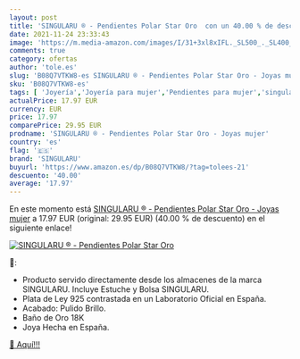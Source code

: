 ```yaml
---
layout: post
title: 'SINGULARU ® - Pendientes Polar Star Oro  con un 40.00 % de descuento'
date: 2021-11-24 23:33:43
image: 'https://m.media-amazon.com/images/I/31+3xl8xIFL._SL500_._SL400_.jpg'
comments: true
category: ofertas
author: 'tole.es'
slug: 'B08Q7VTKW8-es SINGULARU ® - Pendientes Polar Star Oro - Joyas mujer'
sku: 'B08Q7VTKW8-es'
tags: [ 'Joyería','Joyería para mujer','Pendientes para mujer','singularu', ]
actualPrice: 17.97 EUR
currency: EUR
price: 17.97
comparePrice: 29.95 EUR
prodname: 'SINGULARU ® - Pendientes Polar Star Oro - Joyas mujer'
country: 'es'
flag: '🇪🇸'
brand: 'SINGULARU'
buyurl: 'https://www.amazon.es/dp/B08Q7VTKW8/?tag=tolees-21'
descuento: '40.00'
average: '17.97'
---
```


En este momento está [SINGULARU ® - Pendientes Polar Star Oro - Joyas mujer](https://www.amazon.es/dp/B08Q7VTKW8/?tag=tolees-21) a 17.97 EUR (original: 29.95 EUR) (40.00 %  de descuento) en el siguiente enlace!

[![SINGULARU ® - Pendientes Polar Star Oro ](https://m.media-amazon.com/images/I/31+3xl8xIFL._SL500_._SL400_.jpg)](https://www.amazon.es/dp/B08Q7VTKW8/?tag=tolees-21)

🔎:

- Producto servido directamente desde los almacenes de la marca SINGULARU. Incluye Estuche y Bolsa SINGULARU.
- Plata de Ley 925 contrastada en un Laboratorio Oficial en España.
- Acabado: Pulido Brillo.
- Baño de Oro 18K
- Joya Hecha en España.

[🛒 Aquí!!!](https://www.amazon.es/dp/B08Q7VTKW8/?tag=tolees-21)
